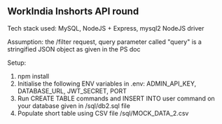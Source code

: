 ## WorkIndia Inshorts API round

Tech stack used: MySQL, NodeJS + Express, mysql2 NodeJS driver

Assumption: the /filter request, query parameter called "query" is a stringified JSON object as given in the PS doc

Setup:
1. npm install
2. Initialise the following ENV variables in .env: ADMIN_API_KEY, DATABASE_URL, JWT_SECRET, PORT
3. Run CREATE TABLE commands and INSERT INTO user command on your database given in /sql/db2.sql file
4. Populate short table using CSV file /sql/MOCK_DATA_2.csv

